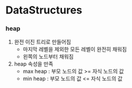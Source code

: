 # DataStructures

### heap

1. 완전 이진 트리로 만들어짐
   - 마지막 레벨을 제외한 모든 레벨이 완전히 채워짐
   - 왼쪽의 노드부터 채워짐
2. heap 속성을 만족
   - max heap : 부모 노드의 값 >= 자식 노드의 값
   - min heap : 부모 노드의 값 <= 자식 노드의 값

